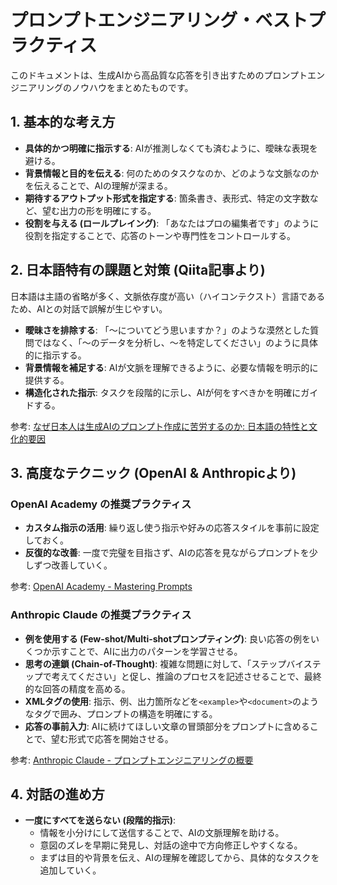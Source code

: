 # プロンプトエンジニアリング・ベストプラクティス

このドキュメントは、生成AIから高品質な応答を引き出すためのプロンプトエンジニアリングのノウハウをまとめたものです。

## 1. 基本的な考え方

- **具体的かつ明確に指示する**: AIが推測しなくても済むように、曖昧な表現を避ける。
- **背景情報と目的を伝える**: 何のためのタスクなのか、どのような文脈なのかを伝えることで、AIの理解が深まる。
- **期待するアウトプット形式を指定する**: 箇条書き、表形式、特定の文字数など、望む出力の形を明確にする。
- **役割を与える (ロールプレイング)**: 「あなたはプロの編集者です」のように役割を指定することで、応答のトーンや専門性をコントロールする。

## 2. 日本語特有の課題と対策 (Qiita記事より)

日本語は主語の省略が多く、文脈依存度が高い（ハイコンテクスト）言語であるため、AIとの対話で誤解が生じやすい。

- **曖昧さを排除する**: 「〜についてどう思いますか？」のような漠然とした質問ではなく、「〜のデータを分析し、〜を特定してください」のように具体的に指示する。
- **背景情報を補足する**: AIが文脈を理解できるように、必要な情報を明示的に提供する。
- **構造化された指示**: タスクを段階的に示し、AIが何をすべきかを明確にガイドする。

参考: [なぜ日本人は生成AIのプロンプト作成に苦労するのか: 日本語の特性と文化的要因](https://qiita.com/hisaho/items/1e3aba7e0b1b43e44dc5)

## 3. 高度なテクニック (OpenAI & Anthropicより)

### OpenAI Academy の推奨プラクティス
- **カスタム指示の活用**: 繰り返し使う指示や好みの応答スタイルを事前に設定しておく。
- **反復的な改善**: 一度で完璧を目指さず、AIの応答を見ながらプロンプトを少しずつ改善していく。

参考: [OpenAI Academy - Mastering Prompts](https://academy.openai.com/public/content)

### Anthropic Claude の推奨プラクティス
- **例を使用する (Few-shot/Multi-shotプロンプティング)**: 良い応答の例をいくつか示すことで、AIに出力のパターンを学習させる。
- **思考の連鎖 (Chain-of-Thought)**: 複雑な問題に対して、「ステップバイステップで考えてください」と促し、推論のプロセスを記述させることで、最終的な回答の精度を高める。
- **XMLタグの使用**: 指示、例、出力箇所などを`<example>`や`<document>`のようなタグで囲み、プロンプトの構造を明確にする。
- **応答の事前入力**: AIに続けてほしい文章の冒頭部分をプロンプトに含めることで、望む形式で応答を開始させる。

参考: [Anthropic Claude - プロンプトエンジニアリングの概要](https://docs.anthropic.com/ja/docs/build-with-claude/prompt-engineering/overview)

## 4. 対話の進め方

- **一度にすべてを送らない (段階的指示)**:
    - 情報を小分けにして送信することで、AIの文脈理解を助ける。
    - 意図のズレを早期に発見し、対話の途中で方向修正しやすくなる。
    - まずは目的や背景を伝え、AIの理解を確認してから、具体的なタスクを追加していく。 